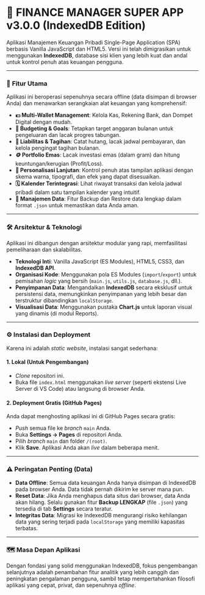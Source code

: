 
# 🤖 FINANCE MANAGER SUPER APP v3.0.0 (IndexedDB Edition)
Aplikasi Manajemen Keuangan Pribadi Single-Page Application (SPA) berbasis Vanilla JavaScript dan HTML5. Versi ini telah dimigrasikan untuk menggunakan **IndexedDB**, database sisi klien yang lebih kuat dan andal untuk kontrol penuh atas keuangan pengguna.

---

### 🚀 **Fitur Utama**
Aplikasi ini beroperasi sepenuhnya secara offline (data disimpan di browser Anda) dan menawarkan serangkaian alat keuangan yang komprehensif:

* **💵 Multi-Wallet Management**: Kelola Kas, Rekening Bank, dan Dompet Digital dengan mudah.
* **🎯 Budgeting & Goals**: Tetapkan target anggaran bulanan untuk pengeluaran dan lacak progres tabungan.
* **🏦 Liabilitas & Tagihan**: Catat hutang, lacak jadwal pembayaran, dan kelola pengingat tagihan bulanan.
* **🪙 Portfolio Emas**: Lacak investasi emas (dalam gram) dan hitung keuntungan/kerugian (Profit/Loss).
* **🎨 Personalisasi Lanjutan**: Kontrol penuh atas tampilan aplikasi dengan skema warna, tipografi, dan efek yang dapat disesuaikan.
* **🗓️ Kalender Terintegrasi**: Lihat riwayat transaksi dan kelola jadwal pribadi dalam satu tampilan kalender yang intuitif.
* **💾 Manajemen Data**: Fitur Backup dan Restore data lengkap dalam format `.json` untuk memastikan data Anda aman.

---

### 🛠️ **Arsitektur & Teknologi**
Aplikasi ini dibangun dengan arsitektur modular yang rapi, memfasilitasi pemeliharaan dan skalabilitas.

* **Teknologi Inti**: Vanilla JavaScript (ES Modules), HTML5, CSS3, dan **IndexedDB API**.
* **Organisasi Kode**: Menggunakan pola ES Modules (`import`/`export`) untuk pemisahan *logic* yang bersih (`main.js`, `utils.js`, `database.js`, dll.).
* **Penyimpanan Data**: Mengandalkan **IndexedDB** secara eksklusif untuk persistensi data, memungkinkan penyimpanan yang lebih besar dan terstruktur dibandingkan `localStorage`.
* **Visualisasi Data**: Menggunakan pustaka **Chart.js** untuk laporan visual yang dinamis (di modul Reports).

---

### ⚙️ **Instalasi dan Deployment**
Karena ini adalah *static website*, instalasi sangat sederhana:

#### 1. Lokal (Untuk Pengembangan)
* *Clone* repositori ini.
* Buka file `index.html` menggunakan *live server* (seperti ekstensi Live Server di VS Code) atau langsung di browser Anda.

#### 2. Deployment Gratis (GitHub Pages)
Anda dapat menghosting aplikasi ini di GitHub Pages secara gratis:
* *Push* semua file ke *branch* `main` Anda.
* Buka **Settings -> Pages** di repositori Anda.
* Pilih *branch* `main` dan folder `/(root)`.
* Klik **Save**. Aplikasi Anda akan *live* dalam beberapa menit.

---

### ⚠️ **Peringatan Penting (Data)**
* **Data Offline**: Semua data keuangan Anda hanya disimpan di IndexedDB pada browser Anda. Data tidak pernah dikirim ke server mana pun.
* **Reset Data**: Jika Anda menghapus data situs dari browser, data Anda akan hilang. Selalu gunakan fitur **Backup LENGKAP** (file `.json`) yang tersedia di tab **Settings** secara teratur.
* **Integritas Data**: Migrasi ke IndexedDB mengurangi risiko kehilangan data yang sering terjadi pada `localStorage` yang memiliki kapasitas terbatas.

---

### 🗺️ **Masa Depan Aplikasi**
Dengan fondasi yang solid menggunakan IndexedDB, fokus pengembangan selanjutnya adalah penambahan fitur analitik yang lebih canggih dan peningkatan pengalaman pengguna, sambil tetap mempertahankan filosofi aplikasi yang cepat, privat, dan sepenuhnya *offline*.
